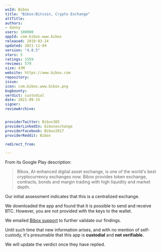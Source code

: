 ```yaml
---
wsId: Bibox
title: "Bibox:Bitcoin, Crypto Exchange"
altTitle: 
authors:
- danny
users: 100000
appId: com.bibox.www.bibox
released: 2019-03-24
updated: 2021-11-04
version: "4.8.5"
stars: 5
ratings: 1559
reviews: 579
size: 47M
website: https://www.bibox.com
repository: 
issue: 
icon: com.bibox.www.bibox.png
bugbounty: 
verdict: custodial
date: 2021-09-15
signer: 
reviewArchive:


providerTwitter: Bibox365
providerLinkedIn: biboxexchange
providerFacebook: Bibox2017
providerReddit: Bibox

redirect_from:

---
```



From its Google Play description:

> Bibox, AI-enhanced digital asset exchange, is one of the world's best cryptocurrency exchanges now. Bibox provides token exchange, contracts, bonds and margin trading with high liquidity and market depth.

Our initial assessment indicates that this is a centralized exchange.

We downloaded the app and found that it is possible to send and receive BTC. However, you are not provided with the keys to the wallet. 

We emailed [Bibox support](support@bibox.zendesk.com) to further validate our findings. 

Until such time that new information arises, and with no mention of self-custody, it's presumable that this app is **custodial** and **not verifiable.**

We will update the verdict once they have replied.
